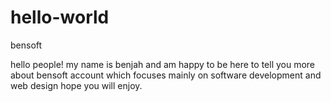 # hello-world
bensoft

hello people! my name is benjah and am happy to be here to tell you more about bensoft account which focuses mainly on software development and web design hope you will enjoy.
